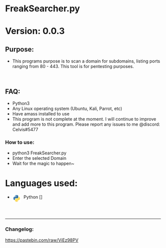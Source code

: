 # FreakSearcher.py
# Version: 0.0.3

## Purpose:

- This programs purpose is to scan a domain for subdomains, listing ports ranging from 80 - 443. This tool is for pentesting purposes.
<br />

## FAQ:
- Python3
- Any Linux operating system (Ubuntu, Kali, Parrot, etc)
- Have amass installed to use
- This program is not complete at the moment. I will continue to improve and add more to this program. Please report any issues to me @discord: Celvis#5477

### How to use:
- python3 FreakSearcher.py
- Enter the selected Domain
- Wait for the magic to happen~

# Languages used:
- Python
[<img align="left" alt="Python" width="26px" src="https://raw.githubusercontent.com/devicons/devicon/master/icons/python/python-original.svg" style="padding-right:10px;" />]

<br />
<br />

---

### Changelog:
https://pastebin.com/raw/ViEz98PV
